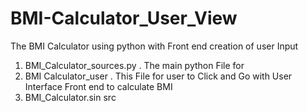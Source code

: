 # BMI-Calculator_User_View
The BMI Calculator using python with Front end creation of user Input
1. BMI_Calculator_sources.py . The main python File for
2. BMI Calculator_user . This File for user to Click and Go with User Interface Front end to calculate BMI
3. BMI_Calculator.sin src
   


